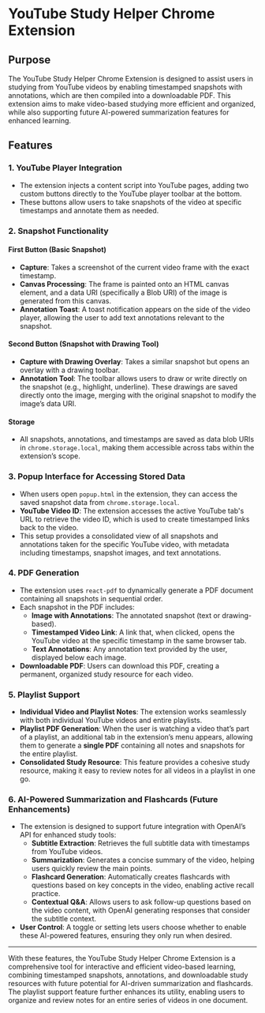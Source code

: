 # YouTube Study Helper Chrome Extension

## Purpose

The YouTube Study Helper Chrome Extension is designed to assist users in studying from YouTube videos by enabling timestamped snapshots with annotations, which are then compiled into a downloadable PDF. This extension aims to make video-based studying more efficient and organized, while also supporting future AI-powered summarization features for enhanced learning.

## Features

### 1\. YouTube Player Integration

- The extension injects a content script into YouTube pages, adding two custom buttons directly to the YouTube player toolbar at the bottom.
- These buttons allow users to take snapshots of the video at specific timestamps and annotate them as needed.

### 2\. Snapshot Functionality

#### First Button (Basic Snapshot)

- **Capture**: Takes a screenshot of the current video frame with the exact timestamp.
- **Canvas Processing**: The frame is painted onto an HTML canvas element, and a data URI (specifically a Blob URI) of the image is generated from this canvas.
- **Annotation Toast**: A toast notification appears on the side of the video player, allowing the user to add text annotations relevant to the snapshot.

#### Second Button (Snapshot with Drawing Tool)

- **Capture with Drawing Overlay**: Takes a similar snapshot but opens an overlay with a drawing toolbar.
- **Annotation Tool**: The toolbar allows users to draw or write directly on the snapshot (e.g., highlight, underline). These drawings are saved directly onto the image, merging with the original snapshot to modify the image’s data URI.

#### Storage

- All snapshots, annotations, and timestamps are saved as data blob URIs in `chrome.storage.local`, making them accessible across tabs within the extension’s scope.

### 3\. Popup Interface for Accessing Stored Data

- When users open `popup.html` in the extension, they can access the saved snapshot data from `chrome.storage.local`.
- **YouTube Video ID**: The extension accesses the active YouTube tab's URL to retrieve the video ID, which is used to create timestamped links back to the video.
- This setup provides a consolidated view of all snapshots and annotations taken for the specific YouTube video, with metadata including timestamps, snapshot images, and text annotations.

### 4\. PDF Generation

- The extension uses `react-pdf` to dynamically generate a PDF document containing all snapshots in sequential order.
- Each snapshot in the PDF includes:
  - **Image with Annotations**: The annotated snapshot (text or drawing-based).
  - **Timestamped Video Link**: A link that, when clicked, opens the YouTube video at the specific timestamp in the same browser tab.
  - **Text Annotations**: Any annotation text provided by the user, displayed below each image.
- **Downloadable PDF**: Users can download this PDF, creating a permanent, organized study resource for each video.

### 5\. Playlist Support

- **Individual Video and Playlist Notes**: The extension works seamlessly with both individual YouTube videos and entire playlists.
- **Playlist PDF Generation**: When the user is watching a video that’s part of a playlist, an additional tab in the extension’s menu appears, allowing them to generate a **single PDF** containing all notes and snapshots for the entire playlist.
- **Consolidated Study Resource**: This feature provides a cohesive study resource, making it easy to review notes for all videos in a playlist in one go.

### 6\. AI-Powered Summarization and Flashcards (Future Enhancements)

- The extension is designed to support future integration with OpenAI’s API for enhanced study tools:
  - **Subtitle Extraction**: Retrieves the full subtitle data with timestamps from YouTube videos.
  - **Summarization**: Generates a concise summary of the video, helping users quickly review the main points.
  - **Flashcard Generation**: Automatically creates flashcards with questions based on key concepts in the video, enabling active recall practice.
  - **Contextual Q&A**: Allows users to ask follow-up questions based on the video content, with OpenAI generating responses that consider the subtitle context.
- **User Control**: A toggle or setting lets users choose whether to enable these AI-powered features, ensuring they only run when desired.

---

With these features, the YouTube Study Helper Chrome Extension is a comprehensive tool for interactive and efficient video-based learning, combining timestamped snapshots, annotations, and downloadable study resources with future potential for AI-driven summarization and flashcards. The playlist support feature further enhances its utility, enabling users to organize and review notes for an entire series of videos in one document.